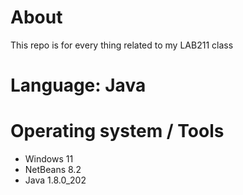 # About

This repo is for every thing related to my LAB211 class

# Language: Java

# Operating system / Tools

- Windows 11
- NetBeans 8.2
- Java 1.8.0_202